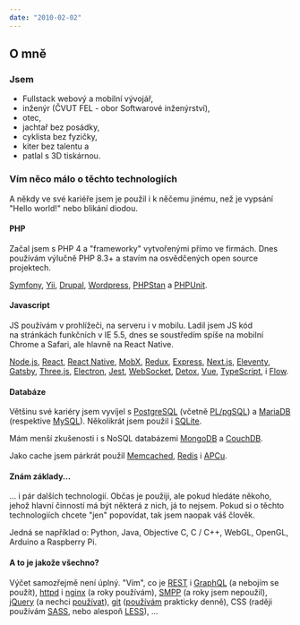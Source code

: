 ```yaml
---
date: "2010-02-02"
---
```

## O mně

### Jsem
* Fullstack webový a mobilní vývojář,
* inženýr (ČVUT FEL - obor Softwarové inženýrství),
* otec,
* jachtař bez posádky, 
* cyklista bez fyzičky,
* kiter bez talentu a
* patlal s 3D tiskárnou.

### Vím něco málo o těchto technologiích
A někdy ve&nbsp;své kariéře jsem je použil i&nbsp;k&nbsp;něčemu jinému, než je vypsání "Hello world!" nebo blikání diodou.

#### PHP
Začal jsem s&nbsp;PHP 4 a "frameworky" vytvořenými přímo ve&nbsp;firmách.
Dnes používám výlučně PHP 8.3+ a stavím na&nbsp;osvědčených open source projektech.

[Symfony](https://symfony.com/),
[Yii](https://www.yiiframework.com/),
[Drupal](https://www.drupal.com/),
[Wordpress](https://wordpress.org/),
[PHPStan](https://github.com/phpstan/phpstan)
a&nbsp;[PHPUnit](https://phpunit.de/).

#### Javascript
JS používám v&nbsp;prohlížeči, na&nbsp;serveru i&nbsp;v&nbsp;mobilu. Ladil jsem JS kód na&nbsp;stránkách funkčních v&nbsp;IE 5.5,
dnes se soustředím spíše na&nbsp;mobilní Chrome a Safari, ale hlavně na&nbsp;React Native.

[Node.js](https://nodejs.org/en/),
[React](https://reactjs.org/),
[React Native](https://reactnative.dev/),
[MobX](https://mobx.js.org/README.html),
[Redux](https://redux.js.org/),
[Express](https://expressjs.com/),
[Next.js](https://nextjs.org/),
[Eleventy](https://www.11ty.dev/),
[Gatsby](https://www.gatsbyjs.org/),
[Three.js](https://threejs.org/),
[Electron](https://www.electronjs.org/),
[Jest](https://jestjs.io/),
[WebSocket](https://developer.mozilla.org/en-US/docs/Web/API/WebSocket),
[Detox](https://github.com/wix/detox),
[Vue](https://vuejs.org/),
[TypeScript](https://www.typescriptlang.org/),
i&nbsp;[Flow](https://flow.org/en/).

#### Databáze
Většinu své kariéry jsem vyvíjel s&nbsp;[PostgreSQL](https://www.postgresql.org/) (včetně [PL/pgSQL](https://www.postgresql.org/docs/12/plpgsql.html))
a [MariaDB](https://mariadb.org/) (respektive [MySQL](https://www.mysql.com/)). Několikrát jsem použil i&nbsp;[SQLite](https://sqlite.org/index.html).

Mám menší zkušenosti i&nbsp;s&nbsp;NoSQL databázemi [MongoDB](https://www.mongodb.com/) a [CouchDB](https://couchdb.apache.org/).

Jako cache jsem párkrát použil [Memcached](https://www.memcached.org/), [Redis](https://redis.io/) i [APCu](https://www.php.net/manual/en/book.apcu.php).

#### Znám základy...
... i&nbsp;pár dalších technologií. Občas je použiji, ale pokud hledáte někoho, jehož hlavní
činností má být některá z&nbsp;nich, já to nejsem.
Pokud si o&nbsp;těchto technologiích chcete "jen" popovídat, tak jsem naopak váš člověk.

Jedná se například o: Python, Java, Objective C, C / C++, WebGL, OpenGL, Arduino a Raspberry Pi.

#### A to je jakože všechno?
Výčet samozřejmě není úplný. "Vím", co je
[REST](https://restfulapi.net/) i [GraphQL](https://graphql.org/) (a nebojím se použít),
[httpd](https://httpd.apache.org/) i [nginx](https://nginx.org/en/) (a roky používám),
[SMPP](https://smpp.org/) (a roky jsem nepoužil),
[jQuery](https://jquery.com/) (a nechci [používat](http://youmightnotneedjquery.com/)),
[git](https://git-scm.com/) ([používám](https://ohshitgit.com/) prakticky denně),
CSS (raději používám [SASS](https://sass-lang.com/), nebo alespoň [LESS](http://lesscss.org/)), ...
